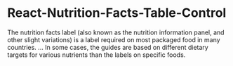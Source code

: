 # React-Nutrition-Facts-Table-Control
The nutrition facts label (also known as the nutrition information panel, and other slight variations) is a label required on most packaged food in many countries. ... In some cases, the guides are based on different dietary targets for various nutrients than the labels on specific foods.
